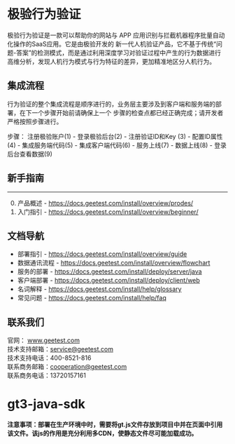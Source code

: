 极验行为验证
========
极验行为验证是一款可以帮助你的网站与 APP 应用识别与拦截机器程序批量自动化操作的SaaS应用。它是由极验开发的
新一代人机验证产品，它不基于传统“问题-答案”的检测模式，而是通过利用深度学习对验证过程中产生的行为数据进行
高维分析，发现人机行为模式与行为特征的差异，更加精准地区分人机行为。


集成流程
--------
行为验证的整个集成流程是顺序进行的，业务层主要涉及到客户端和服务端的部署，在下一个步骤开始前请确保上一个
步骤的检查点都已经正确完成；请开发者严格按照步骤进行。

步骤： 注册极验账户(1) - 登录极验后台(2) - 注册验证ID和Key (3) - 配置ID属性(4) - 集成服务端代码(5) - 
	   集成客户端代码(6) - 服务上线(7) - 数据上线(8) - 登录后台查看数据(9)


## 新手指南
--------
0. 产品概述 - https://docs.geetest.com/install/overview/prodes/
1. 入门指引 - https://docs.geetest.com/install/overview/beginner/


文档导航
--------
* 部署指引 - https://docs.geetest.com/install/overview/guide
* 数据通讯流程 - https://docs.geetest.com/install/overview/flowchart
* 服务的部署 - https://docs.geetest.com/install/deploy/server/java
* 客户端部署 - https://docs.geetest.com/install/deploy/client/web
* 名词解释 - https://docs.geetest.com/install/help/glossary
* 常见问题 - https://docs.geetest.com/install/help/faq


联系我们
--------
官网： www.geetest.com     
技术支持邮箱：service@geetest.com    
技术支持电话：400-8521-816    
联系商务邮箱：cooperation@geetest.com    
联系商务电话：13720157161    




# gt3-java-sdk

**注意事项：部署在生产环境中时，需要将gt.js文件存放到项目中并在页面中引用该文件。该js的作用是充分利用多CDN，使静态文件尽可能加载成功。**
